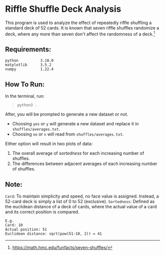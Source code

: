 # Riffle Shuffle Deck Analysis
This program is used to analyze the effect of repeatedly riffle shuffling a standard deck of 52 cards. It is known that seven riffle shuffles randomize a deck, where any more than seven don't affect the randomness of a deck.[^1]

[^1]: https://math.hmc.edu/funfacts/seven-shuffles/

## Requirements:
```
python          3.10.0
matplotlib      3.5.2
numpy           1.22.4
```

## How To Run:
In the terminal, run:
> `python3 .`

After, you will be prompted to generate a new dataset or not.
 - Choosing `yes` or `y` will generate a new dataset and replace it in `shuffles/averages.txt`.
 - Choosing `no` or `n` will read from `shuffles/averages.txt`.

Either option will result in two plots of data:
 1. The overall average of *sortedness* for each increasing number of shuffles.
 2. The differences between adjacent averages of each increasing number of shuffles.

## Note:
`Card`: To maintain simplicity and speed, no face value is assigned. Instead, a 52-card deck is simply a list of 0 to 52 (exclusive).
`Sortedness`: Defined as the euclidean distance of a deck of cards, where the actual value of a card and its correct position is compared.
```
E.g.
Card: 10
Actual position: 51
Euclidean distance: sqrt(pow(51-10, 2)) = 41
```